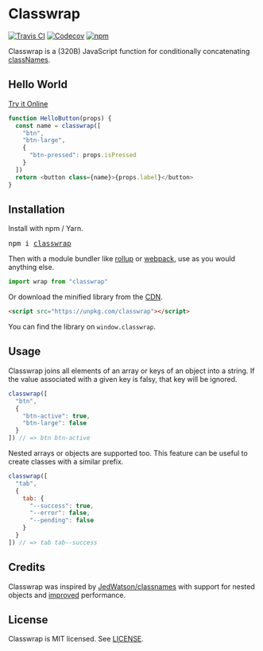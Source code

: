 # Classwrap
[![Travis CI](https://img.shields.io/travis/jbucaran/classwrap/master.svg)](https://travis-ci.org/jbucaran/classwrap)
[![Codecov](https://img.shields.io/codecov/c/github/jbucaran/classwrap/master.svg)](https://codecov.io/gh/jbucaran/classwrap)
[![npm](https://img.shields.io/npm/v/classwrap.svg)](https://www.npmjs.org/package/classwrap)

Classwrap is a (320B) JavaScript function for conditionally concatenating [classNames](https://developer.mozilla.org/en-US/docs/Web/API/Element/className).

## Hello World

[Try it Online](https://codepen.io/jbucaran/pen/GMRjRB)

```js
function HelloButton(props) {
  const name = classwrap([
    "btn",
    "btn-large",
    {
      "btn-pressed": props.isPressed
    }
  ])
  return <button class={name}>{props.label}</button>
}
```

## Installation

Install with npm / Yarn.

<pre>
npm i <a href="https://www.npmjs.com/package/classwrap">classwrap</a>
</pre>

Then with a module bundler like [rollup](https://github.com/rollup/rollup) or [webpack](https://github.com/webpack/webpack), use as you would anything else.

```js
import wrap from "classwrap"
```

Or download the minified library from the [CDN](https://unpkg.com/classwrap).

```html
<script src="https://unpkg.com/classwrap"></script>
```

You can find the library on `window.classwrap`.

## Usage

Classwrap joins all elements of an array or keys of an object into a string. If the value associated with a given key is falsy, that key will be ignored.

```js
classwrap([
  "btn",
  {
    "btn-active": true,
    "btn-large": false
  }
]) // => btn btn-active
```

Nested arrays or objects are supported too. This feature can be useful to create classes with a similar prefix.

```js
classwrap([
  "tab",
  {
    tab: {
      "--success": true,
      "--error": false,
      "--pending": false
    }
  }
]) // => tab tab--success
```

## Credits

Classwrap was inspired by [JedWatson/classnames](https://github.com/JedWatson/classnames) with support for nested objects and [improved](/bench/README.md) performance.

## License

Classwrap is MIT licensed. See [LICENSE](LICENSE.md).
